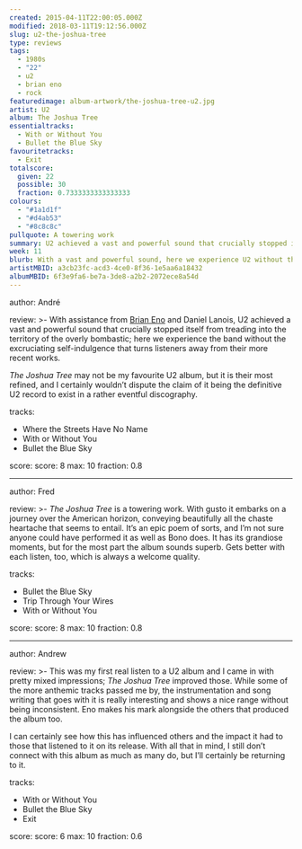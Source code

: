 ```yaml
---
created: 2015-04-11T22:00:05.000Z
modified: 2018-03-11T19:12:56.000Z
slug: u2-the-joshua-tree
type: reviews
tags:
  - 1980s
  - "22"
  - u2
  - brian eno
  - rock
featuredimage: album-artwork/the-joshua-tree-u2.jpg
artist: U2
album: The Joshua Tree
essentialtracks:
  - With or Without You
  - Bullet the Blue Sky
favouritetracks:
  - Exit
totalscore:
  given: 22
  possible: 30
  fraction: 0.7333333333333333
colours:
  - "#1a1d1f"
  - "#d4ab53"
  - "#8c8c8c"
pullquote: A towering work
summary: U2 achieved a vast and powerful sound that crucially stopped itself from treading into the territory of the overly bombastic; here we experience the band without the excruciating self-indulgence that turns listeners away from their more recent works.
week: 11
blurb: With a vast and powerful sound, here we experience U2 without the excruciating self-indulgence that turns listeners away from their more recent works.
artistMBID: a3cb23fc-acd3-4ce0-8f36-1e5aa6a18432
albumMBID: 6f3e9fa6-be7a-3de8-a2b2-2072ece8a54d
---
```

author: André

review: >-
  With assistance from [Brian Eno](/reviews/brian-eno-ambient-1-music-for-airports/) and Daniel Lanois, U2 achieved a vast and powerful sound that crucially stopped itself from treading into the territory of the overly bombastic; here we experience the band without the excruciating self-indulgence that turns listeners away from their more recent works. 
  
  *The Joshua Tree* may not be my favourite U2 album, but it is their most refined, and I certainly wouldn’t dispute the claim of it being the definitive U2 record to exist in a rather eventful discography.

tracks:
  - Where the Streets Have No Name
  - ­With or Without You
  - ­Bullet the Blue Sky

score:
  score: 8
  max: 10
  fraction: 0.8

---
author: Fred

review: >-
  *The Joshua Tree* is a towering work. With gusto it embarks on a journey over the American horizon, conveying beautifully all the chaste heartache that seems to entail. It’s an epic poem of sorts, and I’m not sure anyone could have performed it as well as Bono does. It has its grandiose moments, but for the most part the album sounds superb. Gets better with each listen, too, which is always a welcome quality.
  
tracks:
  - Bullet the Blue Sky
  - ­Trip Through Your Wires
  - ­With or Without You

score:
  score: 8
  max: 10
  fraction: 0.8

---
author: Andrew

review: >-
  This was my first real listen to a U2 album and I came in with pretty mixed impressions; *The Joshua Tree* improved those. While some of the more anthemic tracks passed me by, the instrumentation and song writing that goes with it is really interesting and shows a nice range without being inconsistent. Eno makes his mark alongside the others that produced the album too. 
  
  I can certainly see how this has influenced others and the impact it had to those that listened to it on its release. With all that in mind, I still don’t connect with this album as much as many do, but I’ll certainly be returning to it.

tracks:
  - With or Without You
  - ­Bullet the Blue Sky
  - ­Exit

score:
  score: 6
  max: 10
  fraction: 0.6
